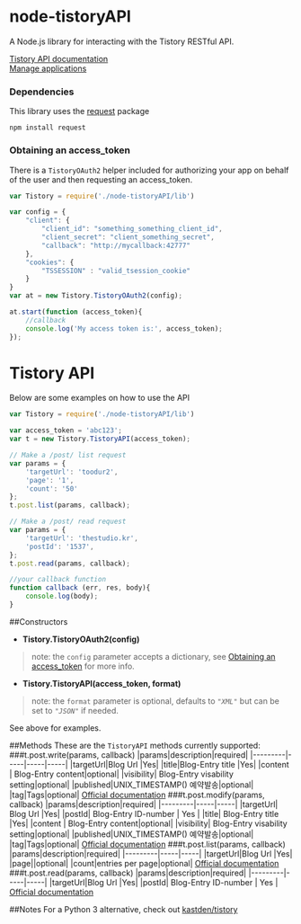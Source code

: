 node-tistoryAPI
===============

A Node.js library for interacting with the Tistory RESTful API.

[Tistory API documentation](http://www.tistory.com/guide/api/index)  
[Manage applications](http://www.tistory.com/guide/api/manage/list)

### Dependencies
This library uses the [request](https://github.com/request/request) package

```
npm install request
```

### Obtaining an access_token
There is a `TistoryOAuth2` helper included for authorizing your app on behalf of the user and then requesting an access_token.

```javascript
var Tistory = require('./node-tistoryAPI/lib')

var config = {
    "client": {
        "client_id": "something_something_client_id",
        "client_secret": "client_something_secret",
        "callback": "http://mycallback:42777"
    },
    "cookies": {
        "TSSESSION" : "valid_tsession_cookie"
    }
}
var at = new Tistory.TistoryOAuth2(config);

at.start(function (access_token){ 
    //callback
    console.log('My access token is:', access_token);
});
```

Tistory API
============
Below are some examples on how to use the API
```javascript
var Tistory = require('./node-tistoryAPI/lib')

var access_token = 'abc123';
var t = new Tistory.TistoryAPI(access_token);

// Make a /post/ list request
var params = {
    'targetUrl': 'toodur2',
    'page': '1',
    'count': '50'
};
t.post.list(params, callback);

// Make a /post/ read request
var params = {
    'targetUrl': 'thestudio.kr',
    'postId': '1537',
};
t.post.read(params, callback);

//your callback function
function callback (err, res, body){
    console.log(body);
}

```
##Constructors
- **Tistory.TistoryOAuth2(config)**

> note: the `config` parameter accepts a dictionary, see [Obtaining an access_token](#obtaining-an-access_token) for more info.

- **Tistory.TistoryAPI(access_token, format)**

> note: the `format` parameter is optional, defaults to *`"XML"`* but can be set to *`"JSON"`* if needed.

See above for examples.

##Methods
These are the `TistoryAPI` methods currently supported:
###t.post.write(params, callback)
|params|description|required|
|---------|-----|-----|-----|
|targetUrl|Blog Url |Yes|
|title|Blog-Entry title |Yes|
|content | Blog-Entry content|optional|
|visibility| Blog-Entry visability setting|optional|
|published|UNIX_TIMESTAMP() 예약발송|optional|
|tag|Tags|optional|
[Official documentation](http://www.tistory.com/guide/api/post.php#post-write)
###t.post.modify(params, callback)
|params|description|required|
|---------|-----|-----|
|targetUrl| Blog Url |Yes|
|postId| Blog-Entry ID-number | Yes |
|title| Blog-Entry title |Yes|
|content | Blog-Entry content|optional|
|visibility| Blog-Entry visability setting|optional|
|published|UNIX_TIMESTAMP() 예약발송|optional|
|tag|Tags|optional|
[Official documentation](http://www.tistory.com/guide/api/post.php#post-modify)
###t.post.list(params, callback)
|params|description|required|
|---------|-----|-----|
|targetUrl|Blog Url |Yes|
|page||optional|
|count|entries per page|optional|
[Official documentation](http://www.tistory.com/guide/api/post.php#post-list)
###t.post.read(params, callback)
|params|description|required|
|---------|-----|-----|
|targetUrl|Blog Url |Yes|
|postId| Blog-Entry ID-number | Yes |
[Official documentation](http://www.tistory.com/guide/api/post.php#post-read)

##Notes
For a Python 3 alternative,  check out [kastden/tistory](https://github.com/kastden/tistory)

